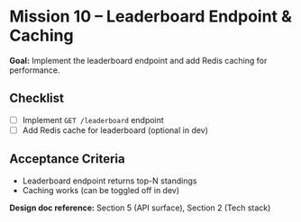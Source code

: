 # Mission 10 – Leaderboard Endpoint & Caching

**Goal:**
Implement the leaderboard endpoint and add Redis caching for performance.

## Checklist

- [ ] Implement `GET /leaderboard` endpoint
- [ ] Add Redis cache for leaderboard (optional in dev)

## Acceptance Criteria

- Leaderboard endpoint returns top-N standings
- Caching works (can be toggled off in dev)

**Design doc reference:** Section 5 (API surface), Section 2 (Tech stack)

